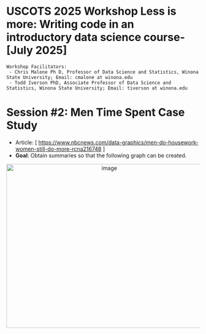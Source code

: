 # USCOTS 2025 Workshop Less is more: Writing code in an introductory data science course- [July 2025]
    Workshop Facilitators:
     - Chris Malone Ph D, Professor of Data Science and Statistics, Winona State University; Email: cmalone at winona.edu
     - Todd Iverson PhD, Associate Professor of Data Science and Statistics, Winona State University; Email: tiverson at winona.edu

# Session #2: Men Time Spent Case Study
  - Article: [ https://www.nbcnews.com/data-graphics/men-do-housework-women-still-do-more-rcna216748 ] 
  - **Goal**:  Obtain summaries so that the following graph can be created.

<p align='center'><img width="521" height="428" alt="image" src="https://github.com/user-attachments/assets/00be40fb-b404-48be-9f48-ea22e0bd1dc0" /></p>
